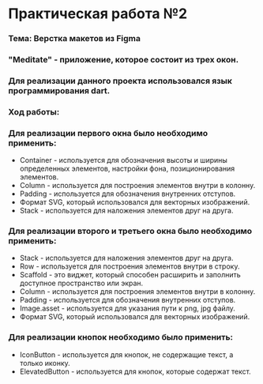 # Практическая работа №2

### Тема: Верстка макетов из Figma
### "Meditate" - приложение, которое состоит из трех окон.
### Для реализации данного проекта использовался язык программирования dart.
###
### Ход работы:
### Для реализации первого окна было необходимо применить:
- Container - используется для обозначения высоты и ширины определенных элементов, настройки фона, позиционирования элементов.
- Column - используется для построения элементов внутри в колонну.
- Padding - используется для обозначения внутренних отступов.
- Формат SVG, который использовался для векторных изображений.
- Stack - используется для наложения элементов друг на друга.
###
### Для реализации второго и третьего окна было необходимо применить:
- Stack - используется для наложения элементов друг на друга.
- Row - используется для построения элементов внутри в строку.
- Scaffold - это виджет, который способен расширить и заполнить доступное пространство или экран.
- Column - используется для построения элементов внутри в колонну.
- Padding - используется для обозначения внутренних отступов.
- Image.asset - используется для указания пути к png, jpg файлу.
- Формат SVG, который использовался для векторных изображений.
###
### Для реализации кнопок необходимо было применить:
- IconButton - используется для кнопок, не содержащие текст, а только иконку.
- ElevatedButton - используется для кнопок, которые содержат текст.
###

